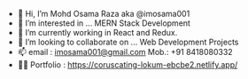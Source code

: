 - 👋 Hi, I’m Mohd Osama Raza aka @imosama001
- 👀 I’m interested in ... MERN Stack Development
- 🌱 I’m currently working in React and Redux.
- 💞️ I’m looking to collaborate on ... Web Development Projects
- 📫 email : imosama001@gmail.com   Mob.: +91 8418080332
- 👨‍💻 Portfolio : https://coruscating-lokum-ebcbe2.netlify.app/

<!---
imosama001/imosama001 is a ✨ special ✨ repository because its `README.md` (this file) appears on your GitHub profile.
You can click the Preview link to take a look at your changes.
--->
